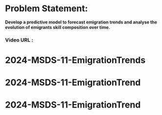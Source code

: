 
# Problem Statement:

**Develop a predictive model to forecast emigration trends and analyse the evolution of emigrants skill composition over time.**

### Video URL :
# 2024-MSDS-11-EmigrationTrends
# 2024-MSDS-11-EmigrationTrend
# 2024-MSDS-11-EmigrationTrend
